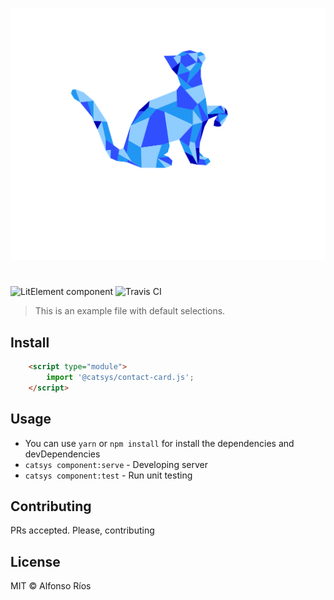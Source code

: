 ![contact-card screenshot](contact-card.svg)
# <contact-card>

![LitElement component](https://img.shields.io/badge/litElement-component-blue.svg)
![Travis CI](https://travis-ci.org/github_username/contact-card.svg?branch=master)

> This is an example file with default selections.

## Install

```html
    <script type="module">
        import '@catsys/contact-card.js';
    </script>
```

## Usage

- You can use `yarn` or `npm install` for install the dependencies and devDependencies
- `catsys component:serve` - Developing server
- `catsys component:test` - Run unit testing

## Contributing

PRs accepted. Please, contributing

## License

MIT © Alfonso Ríos
